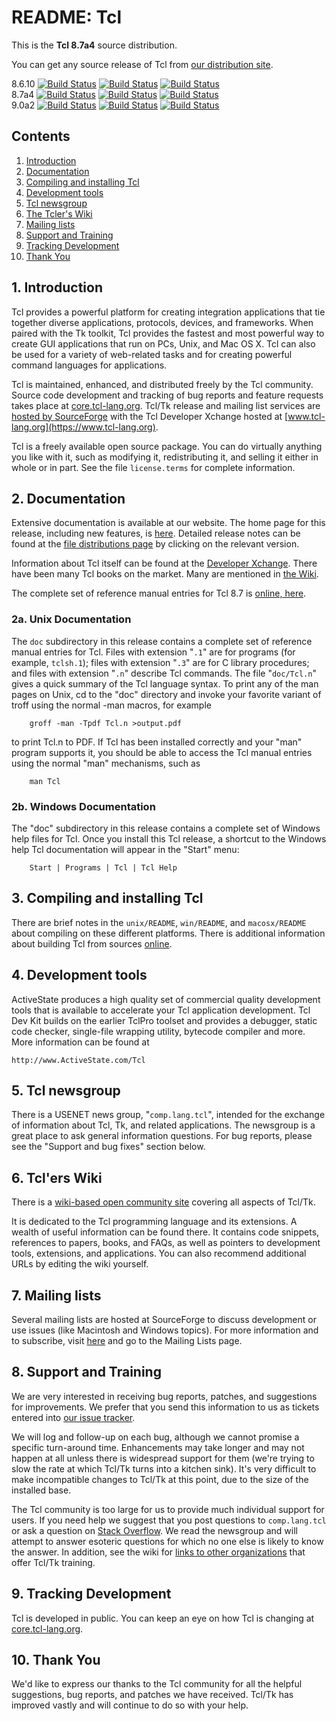 # README:  Tcl

This is the **Tcl 8.7a4** source distribution.

You can get any source release of Tcl from [our distribution
site](https://sourceforge.net/projects/tcl/files/Tcl/).

8.6.10
[![Build Status](https://github.com/tcltk/tcl/workflows/Linux%20Build%20and%20Test/badge.svg?branch=core-8-6-branch)](https://github.com/tcltk/tcl/actions?query=workflow%3A%22Linux+Build+and+Test%22+branch%3Acore-8-6-branch)
[![Build Status](https://github.com/tcltk/tcl/workflows/Windows%20Build%20and%20Test/badge.svg?branch=core-8-6-branch)](https://github.com/tcltk/tcl/actions?query=workflow%3A%22Windows+Build+and+Test%22+branch%3Acore-8-6-branch)
[![Build Status](https://github.com/tcltk/tcl/workflows/macOS%20Build%20and%20Test/badge.svg?branch=core-8-6-branch)](https://github.com/tcltk/tcl/actions?query=workflow%3A%22macOS+Build+and+Test%22+branch%3Acore-8-6-branch)
<br>
8.7a4
[![Build Status](https://github.com/tcltk/tcl/workflows/Linux%20Build%20and%20Test/badge.svg?branch=core-8-branch)](https://github.com/tcltk/tcl/actions?query=workflow%3A%22Linux+Build+and+Test%22+branch%3Acore-8-branch)
[![Build Status](https://github.com/tcltk/tcl/workflows/Windows%20Build%20and%20Test/badge.svg?branch=core-8-branch)](https://github.com/tcltk/tcl/actions?query=workflow%3A%22Windows+Build+and+Test%22+branch%3Acore-8-branch)
[![Build Status](https://github.com/tcltk/tcl/workflows/macOS%20Build%20and%20Test/badge.svg?branch=core-8-branch)](https://github.com/tcltk/tcl/actions?query=workflow%3A%22macOS+Build+and+Test%22+branch%3Acore-8-branch)
<br>
9.0a2
[![Build Status](https://github.com/tcltk/tcl/workflows/Linux%20Build%20and%20Test/badge.svg?branch=main)](https://github.com/tcltk/tcl/actions?query=workflow%3A%22Linux+Build+and+Test%22+branch%3Amain)
[![Build Status](https://github.com/tcltk/tcl/workflows/Windows%20Build%20and%20Test/badge.svg?branch=main)](https://github.com/tcltk/tcl/actions?query=workflow%3A%22Windows+Build+and+Test%22+branch%3Amain)
[![Build Status](https://github.com/tcltk/tcl/workflows/macOS%20Build%20and%20Test/badge.svg?branch=main)](https://github.com/tcltk/tcl/actions?query=workflow%3A%22macOS+Build+and+Test%22+branch%3Amain)

## Contents
 1. [Introduction](#intro)
 2. [Documentation](#doc)
 3. [Compiling and installing Tcl](#build)
 4. [Development tools](#devtools)
 5. [Tcl newsgroup](#complangtcl)
 6. [The Tcler's Wiki](#wiki)
 7. [Mailing lists](#email)
 8. [Support and Training](#support)
 9. [Tracking Development](#watch)
 10. [Thank You](#thanks)

## <a id="intro">1.</a> Introduction
Tcl provides a powerful platform for creating integration applications that
tie together diverse applications, protocols, devices, and frameworks.
When paired with the Tk toolkit, Tcl provides the fastest and most powerful
way to create GUI applications that run on PCs, Unix, and Mac OS X.
Tcl can also be used for a variety of web-related tasks and for creating
powerful command languages for applications.

Tcl is maintained, enhanced, and distributed freely by the Tcl community.
Source code development and tracking of bug reports and feature requests
takes place at [core.tcl-lang.org](https://core.tcl-lang.org/).
Tcl/Tk release and mailing list services are [hosted by
SourceForge](https://sourceforge.net/projects/tcl/)
with the Tcl Developer Xchange hosted at
[www.tcl-lang.org](https://www.tcl-lang.org).

Tcl is a freely available open source package.  You can do virtually
anything you like with it, such as modifying it, redistributing it,
and selling it either in whole or in part.  See the file
`license.terms` for complete information.

## <a id="doc">2.</a> Documentation
Extensive documentation is available at our website.
The home page for this release, including new features, is
[here](https://www.tcl.tk/software/tcltk/8.7.html).
Detailed release notes can be found at the
[file distributions page](https://sourceforge.net/projects/tcl/files/Tcl/)
by clicking on the relevant version.

Information about Tcl itself can be found at the [Developer
Xchange](https://www.tcl-lang.org/about/).
There have been many Tcl books on the market.  Many are mentioned in
[the Wiki](https://wiki.tcl-lang.org/_/ref?N=25206).

The complete set of reference manual entries for Tcl 8.7 is [online,
here](https://www.tcl-lang.org/man/tcl8.7/).

### <a id="doc.unix">2a.</a> Unix Documentation
The `doc` subdirectory in this release contains a complete set of
reference manual entries for Tcl.  Files with extension "`.1`" are for
programs (for example, `tclsh.1`); files with extension "`.3`" are for C
library procedures; and files with extension "`.n`" describe Tcl
commands.  The file "`doc/Tcl.n`" gives a quick summary of the Tcl
language syntax.  To print any of the man pages on Unix, cd to the
"doc" directory and invoke your favorite variant of troff using the
normal -man macros, for example

		groff -man -Tpdf Tcl.n >output.pdf

to print Tcl.n to PDF.  If Tcl has been installed correctly and your "man" program
supports it, you should be able to access the Tcl manual entries using the
normal "man" mechanisms, such as

		man Tcl

### <a id="doc.win">2b.</a> Windows Documentation
The "doc" subdirectory in this release contains a complete set of Windows
help files for Tcl.  Once you install this Tcl release, a shortcut to the
Windows help Tcl documentation will appear in the "Start" menu:

		Start | Programs | Tcl | Tcl Help

## <a id="build">3.</a> Compiling and installing Tcl
There are brief notes in the `unix/README`, `win/README`, and `macosx/README`
about compiling on these different platforms.  There is additional information
about building Tcl from sources
[online](https://www.tcl-lang.org/doc/howto/compile.html).

## <a id="devtools">4.</a> Development tools
ActiveState produces a high quality set of commercial quality development
tools that is available to accelerate your Tcl application development.
Tcl Dev Kit builds on the earlier TclPro toolset and provides a debugger,
static code checker, single-file wrapping utility, bytecode compiler and
more.  More information can be found at

	http://www.ActiveState.com/Tcl

## <a id="complangtcl">5.</a> Tcl newsgroup
There is a USENET news group, "`comp.lang.tcl`", intended for the exchange of
information about Tcl, Tk, and related applications.  The newsgroup is a
great place to ask general information questions.  For bug reports, please
see the "Support and bug fixes" section below.

## <a id="wiki">6.</a> Tcl'ers Wiki
There is a [wiki-based open community site](https://wiki.tcl-lang.org/)
covering all aspects of Tcl/Tk.

It is dedicated to the Tcl programming language and its extensions.  A
wealth of useful information can be found there.  It contains code
snippets, references to papers, books, and FAQs, as well as pointers to
development tools, extensions, and applications.  You can also recommend
additional URLs by editing the wiki yourself.

## <a id="email">7.</a> Mailing lists
Several mailing lists are hosted at SourceForge to discuss development or use
issues (like Macintosh and Windows topics).  For more information and to
subscribe, visit [here](https://sourceforge.net/projects/tcl/) and go to the
Mailing Lists page.

## <a id="support">8.</a> Support and Training
We are very interested in receiving bug reports, patches, and suggestions for
improvements.  We prefer that you send this information to us as tickets
entered into [our issue tracker](https://core.tcl-lang.org/tcl/reportlist).

We will log and follow-up on each bug, although we cannot promise a
specific turn-around time.  Enhancements may take longer and may not happen
at all unless there is widespread support for them (we're trying to
slow the rate at which Tcl/Tk turns into a kitchen sink).  It's very
difficult to make incompatible changes to Tcl/Tk at this point, due to
the size of the installed base.

The Tcl community is too large for us to provide much individual support for
users.  If you need help we suggest that you post questions to `comp.lang.tcl`
or ask a question on [Stack
Overflow](https://stackoverflow.com/questions/tagged/tcl).  We read the
newsgroup and will attempt to answer esoteric questions for which no one else
is likely to know the answer.  In addition, see the wiki for [links to other
organizations](https://wiki.tcl-lang.org/training) that offer Tcl/Tk training.

## <a id="watch">9.</a> Tracking Development
Tcl is developed in public.  You can keep an eye on how Tcl is changing at
[core.tcl-lang.org](https://core.tcl-lang.org/).

## <a id="thanks">10.</a> Thank You
We'd like to express our thanks to the Tcl community for all the
helpful suggestions, bug reports, and patches we have received.
Tcl/Tk has improved vastly and will continue to do so with your help.
